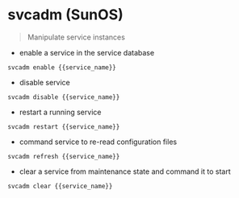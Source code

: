 # svcadm (SunOS)

> Manipulate service instances

- enable a service in the service database

`svcadm enable {{service_name}}`

- disable service

`svcadm disable {{service_name}}`

- restart a running service

`svcadm restart {{service_name}}`

- command service to re-read configuration files

`svcadm refresh {{service_name}}`

- clear a service from maintenance state and command it to start

`svcadm clear {{service_name}}`
